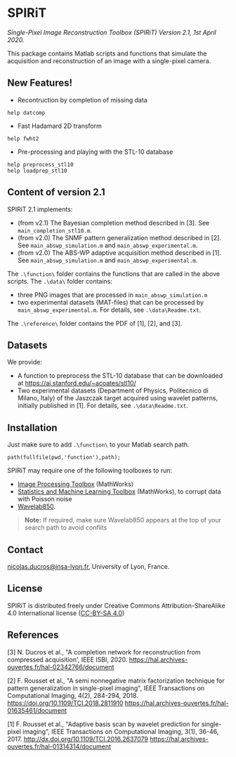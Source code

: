 # SPIRiT
*Single-Pixel Image Reconstruction Toolbox (SPIRiT)
Version 2.1, 1st April 2020.*

This package contains Matlab scripts and functions that simulate the acquisition and reconstruction of an image with a single-pixel camera.

## New Features!
  - Recontruction by completion of missing data
  ```
help datcomp
```
  - Fast Hadamard 2D transform
```
help fwht2
```
  - Pre-processing and playing with the STL-10 database
```
help preprocess_stl10
help loadprep_stl10
```

## Content of version 2.1
SPIRiT 2.1 implements:
  * (from v2.1) The Bayesian completion method described in [3]. 
  See `main_completion_stl10.m`.
  * (from v2.0) The SNMF pattern generalization method described in [2].
  See `main_abswp_simulation.m` and `main_abswp_experimental.m`.
  * (from v2.0) The ABS-WP adaptive acquisition method described in [1].
  See `main_abswp_simulation.m` and `main_abswp_experimental.m`.

The `.\function\` folder contains the functions that are called in the above scripts. 
The `.\data\` folder contains:
   - three PNG images that are processed in `main_abswp_simulation.m`
   - two experimental datasets (MAT-files) that can be processed by `main_abswp_experimental.m`. For details, see `.\data\Readme.txt`.

The `.\reference\` folder contains the PDF of [1], [2], and [3].

## Datasets
We provide: 
* A function to preprocess the STL-10 database that can be downloaded at https://ai.stanford.edu/~acoates/stl10/
* Two experimental datasets (Department of Physics, Politecnico di Milano, Italy) of the Jaszczak target acquired using wavelet patterns, initially published in [1]. For details, see `.\data\Readme.txt`.

## Installation
Just make sure to add `.\function\` to your Matlab search path.
```
path(fullfile(pwd,'function'),path);
```
SPIRiT may require one of the following toolboxes to run:
   - [Image Processing Toolbox](https://fr.mathworks.com/products/image.html) (MathWorks)
   - [Statistics and Machine Learning Toolbox](https://fr.mathworks.com/products/statistics.html) (MathWorks), to corrupt data with Poisson noise
   - [Wavelab850](http://statweb.stanford.edu/~wavelab/). 
> **Note:** If required, make sure Wavelab850 appears at the top of your search path to avoid conflits

## Contact
nicolas.ducros@insa-lyon.fr, University of Lyon, France.

## License
SPIRiT is distributed freely under Creative Commons Attribution-ShareAlike 4.0 International license ([CC-BY-SA 4.0](http://creativecommons.org/licenses/by-sa/4.0/)) 

## References
[3] N. Ducros et al., "A completion network for reconstruction from compressed acquisition', IEEE ISBI, 2020.
https://hal.archives-ouvertes.fr/hal-02342766/document

[2] F. Rousset et al., "A semi nonnegative matrix factorization technique for pattern generalization in single-pixel imaging", IEEE Transactions on Computational Imaging, 4(2), 284-294, 2018.
https://doi.org/10.1109/TCI.2018.2811910
https://hal.archives-ouvertes.fr/hal-01635461/document

[1] F. Rousset et al., "Adaptive basis scan by wavelet prediction for single-pixel imaging", IEEE Transactions on Computational Imaging, 3(1), 36-46, 2017. 
http://dx.doi.org/10.1109/TCI.2016.2637079
https://hal.archives-ouvertes.fr/hal-01314314/document